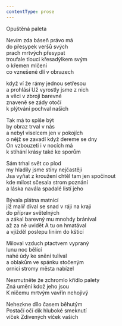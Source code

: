 ```yaml
---
contentType: prose
---
```


Opuštěná paleta

Nevím zda báseň právo má  
do přesypek veršů svých  
prach mrtvých přesypat  
troufale tlouci křesadýlkem svým  
o křemen mlčení  
co vznešené dlí v obrazech

  

když ví že rámy jednou setřesou  
a prohlásí Už vyrostly jsme z nich  
a věci v zbroji barevné  
znaveně se zády otočí  
k plýtvání pochval našich

  

Tak má to spíše být  
by obraz trval v nás  
a nebyl viselcem jen v pokojích  
o nějž se zavadí když dereme se dny  
On vzbouzeti i v nocích má  
k stíhání krásy také ke sporům

  

Sám trhal svět co plod  
my hladily jsme stíny nejčastěji  
Jsa vyňat z kroužení chtěl tam jen spočinout  
kde milost sčesala strom poznání  
a láska navála spadalé listí jeho

  

Bývala plátna matnicí  
jíž malíř díval se snad v ráji na kraji  
do příprav světelných  
a zákal barevný mu mnohdy bráníval  
až za ně uvidět A tu on hmatával  
a vjížděl poslepu liniím do kšticí

  

Miloval vzduch ptactvem vypraný  
lunu noc bělící  
nahé údy ke snění tulíval  
a oblakům ve spánku stočeným  
ornici stromy města nabízel

  

Nesmutněte že zchromlo křídlo palety  
Zná umění kdož jeho jsou  
K ničemu mrtvým vavřín nehojivý

  

Nehezkne dílo časem běhutým  
Postačí očí dík hluboké smeknutí  
víček Zdivených víček vašich
